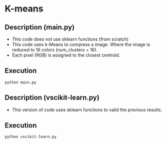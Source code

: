 # K-means

## Description (main.py)
- This code does not use sklearn functions (from scratch)
- This code uses k-Means to compress a image. Where the image is reduced to 16 colors (num_clusters = 16).
- Each pixel (RGB) is assigned to the closest centroid.

## Execution
```
python main.py
```

## Description (vscikit-learn.py)
- This version of code uses sklearn functions to valid the previous results.

## Execution
```
python vscikit-learn.py
```